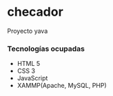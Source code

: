 # checador
Proyecto yava

### Tecnologías ocupadas
* HTML 5  
* CSS 3  
* JavaScript
* XAMMP(Apache, MySQL, PHP)
